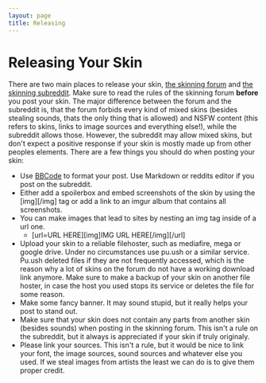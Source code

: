 ```yaml
---
layout: page
title: Releasing
---
```


# Releasing Your Skin
There are two main places to release your skin, [the skinning forum](https://osu.ppy.sh/forum/15) and [the skinning subreddit](https://www.reddit.com/r/OsuSkins/). Make sure to read the rules of the skinning forum **before** you post your skin. The major difference between the forum and the subreddit is, that the forum forbids every kind of mixed skins (besides stealing sounds, thats the only thing that is allowed) and NSFW content (this refers to skins, links to image sources and everything else!), while the subreddit allows those. However, the subreddit may allow mixed skins, but don't expect a positive response if your skin is mostly made up from other peoples elements.
There are a few things you should do when posting your skin:
- Use [BBCode](https://osu.ppy.sh/help/wiki/BBCode) to format your post. Use Markdown or reddits editor if you post on the subreddit.
- Either add a spoilerbox and embed screenshots of the skin by using the [img][/img] tag or add a link to an imgur album that contains all screenshots.
- You can make images that lead to sites by nesting an img tag inside of a url one.
    - [url=URL HERE][img]IMG URL HERE[/img][/url]
- Upload your skin to a reliable filehoster, such as mediafire, mega or google drive. Under no circumstances use pu.ush or a similar service. Pu.ush deleted files if they are not frequently accessed, which is the reason why a lot of skins on the forum do not have a working download link anymore. Make sure to make a backup of your skin on another file hoster, in case the host you used stops its service or deletes the file for some reason.
- Make some fancy banner. It may sound stupid, but it really helps your post to stand out.
- Make sure that your skin does not contain any parts from another skin (besides sounds) when posting in the skinning forum. This isn't a rule on the subreddit, but it always is appreciated if your skin if truly originaly.
- Please link your sources. This isn't a rule, but it would be nice to link your font, the image sources, sound sources and whatever else you used. If we steal images from artists the least we can do is to give them proper credit.